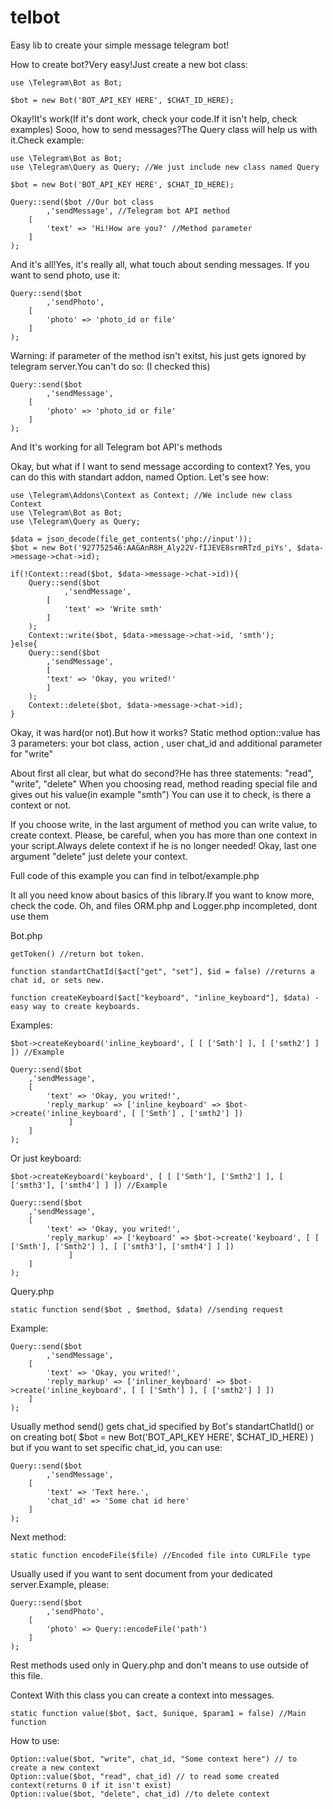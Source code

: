 # telbot
Easy lib to create your simple message telegram bot!

How to create bot?Very easy!Just create a new bot class:

	use \Telegram\Bot as Bot;

	$bot = new Bot('BOT_API_KEY HERE', $CHAT_ID_HERE);

Okay!It's work(If it's dont work, check your code.If it isn't help, check examples)
Sooo, how to send messages?The Query class will help us with it.Check example:

	use \Telegram\Bot as Bot;
	use \Telegram\Query as Query; //We just include new class named Query
	
	$bot = new Bot('BOT_API_KEY HERE', $CHAT_ID_HERE);
	
	Query::send($bot //Our bot class
			,'sendMessage', //Telegram bot API method
		[
			'text' => 'Hi!How are you?' //Method parameter
		]
	);
	
And it's all!Yes, it's really all, what touch about sending messages.
If you want to send photo, use it:
	
	Query::send($bot
			,'sendPhoto',
		[
			'photo' => 'photo_id or file'
		]
	);
	
Warning: if parameter of the method isn't exitst, his just gets ignored by telegram server.You can't do so:
(I checked this)

	Query::send($bot
			,'sendMessage',
		[
			'photo' => 'photo_id or file'
		]
	);

And It's working for all Telegram bot API's methods

Okay, but what if I want to send message according to context?
Yes, you can do this with standart addon, named Option.
Let's see how:

	use \Telegram\Addons\Context as Context; //We include new class Context
	use \Telegram\Bot as Bot;
	use \Telegram\Query as Query;
	
	$data = json_decode(file_get_contents('php://input'));
	$bot = new Bot('927752546:AAGAnR8H_Aly22V-fIJEVE8srmRTzd_piYs', $data->message->chat->id);

	if(!Context::read($bot, $data->message->chat->id)){
		Query::send($bot
				,'sendMessage',
			[
				'text' => 'Write smth'
			]
		);
		Context::write($bot, $data->message->chat->id, 'smth');
	}else{
		Query::send($bot
			,'sendMessage',
			[
			'text' => 'Okay, you writed!'
			]
		);
		Context::delete($bot, $data->message->chat->id);
	}
	
Okay, it was hard(or not).But how it works?
Static method option::value has 3 parameters: your bot class, action , user chat_id and additional parameter for "write"

About first all clear, but what do second?He has three statements: "read", "write", "delete"
When you choosing read, method reading special file and gives out his value(in example "smth")
You can use it to check, is there a context or not.

If you choose write, in the last argument of method you can write value, to create context.
Please, be careful, when you has more than one context in your script.Always delete context if he is no longer needed!
Okay, last one argument "delete" just delete your context.
	
Full code of this example you can find in telbot/example.php	

It all you need know about basics of this library.If you want to know more, check the code.
Oh, and files ORM.php and Logger.php incompleted, dont use them

Bot.php

	getToken() //return bot token.

	function standartChatId($act["get", "set"], $id = false) //returns a chat id, or sets new.

	function createKeyboard($act["keyboard", "inline_keyboard"], $data) - easy way to create keyboards.
	
Examples:

	$bot->createKeyboard('inline_keyboard', [ [ ['Smth'] ], [ ['smth2'] ] ]) //Example
	
	Query::send($bot
		,'sendMessage',
		[
			'text' => 'Okay, you writed!',
			'reply_markup' => ['inline_keyboard' => $bot->create('inline_keyboard', [ ['Smth'] , ['smth2'] ])
				 ]
		]
	);
	
Or just keyboard:

	$bot->createKeyboard('keyboard', [ [ ['Smth'], ['Smth2'] ], [ ['smth3'], ['smth4'] ] ]) //Example
	
	Query::send($bot
		,'sendMessage',
		[
			'text' => 'Okay, you writed!',
			'reply_markup' => ['keyboard' => $bot->create('keyboard', [ [ ['Smth'], ['Smth2'] ], [ ['smth3'], ['smth4'] ] ])
				 ]
		]
	);
Query.php

	static function send($bot , $method, $data) //sending request
	
Example:
	
	Query::send($bot
			,'sendMessage',
		[
			'text' => 'Okay, you writed!',
			'reply_markup' => ['inliner_keyboard' => $bot->create('inline_keyboard', [ [ ['Smth'] ], [ ['smth2'] ] ])
		]
	);
	
Usually method send() gets chat_id specified by Bot's standartChatId() or on creating bot( $bot = new Bot('BOT_API_KEY HERE', $CHAT_ID_HERE) ) but if you want to set specific chat_id, you can use:

	Query::send($bot
			,'sendMessage',
		[
			'text' => 'Text here.',
			'chat_id' => 'Some chat id here'
		]
	);

Next method:

	static function encodeFile($file) //Encoded file into CURLFile type
	
Usually used if you want to sent document from your dedicated server.Example, please:
	
	Query::send($bot
			,'sendPhoto',
		[
			'photo' => Query::encodeFile('path')
		]
	);

Rest methods used only in Query.php and don't means to use outside of this file.

Context
With this class you can create a context into messages.
 

	static function value($bot, $act, $unique, $param1 = false) //Main function
	
How to use:
	
	Option::value($bot, "write", chat_id, "Some context here") // to create a new context
	Option::value($bot, "read", chat_id) // to read some created context(returns 0 if it isn't exist)
	Option::value($bot, "delete", chat_id) //to delete context

